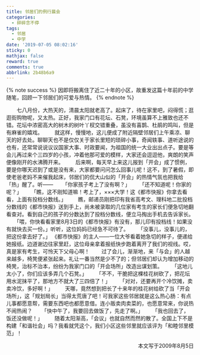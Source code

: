 ```yaml
---
title: 邻居们的例行晨会
categories:
  - 碎碎念不停
tags:
  - 邻居
  - 中学
date: '2019-07-05 08:02:16'
sticky: 0
mathjax: false
reward: true
comments: true
abbrlink: 2b48b6a9
---
```

{% note success %}
因即将搬离住了近二十年的小区，故重发这篇十年前的中学随笔，回顾一下邻居们的可爱与热情。
{% endnote %}

　　七八月份，大热天的，清晨太阳就老高了。起床了，待在家里吧，闷得慌；逛逛街购物呢，又太热。正好，我家门口有花坛、石凳，环境虽算不上雅致也还不错。花坛中浓密高大的树木的树叶丫杈交错重叠，虽没有喜鹊、杜鹃的鸣叫，但是有麻雀的嬉戏。
　　就这样，慢慢地，这儿便成了附近隔壁邻居们上午乘凉、聊天的好去处。聊聊天也不是仅仅关于家长里短的琐碎小事，奇闻轶事、道听途说的也有，还常常说说议议国家大事、时政要闻，为祖国的统一大业出出点子。要是等会儿再过来个三四岁的小孩，冲着他那可爱的模样，大家还会逗逗他，爽朗的笑声便像刚开的水沸腾开来。<!-- more -->
　　后来啊，每天早上来这儿报到「开会」成了惯例，要是你哪天迟到了或是没有来，大家都要问问怎么回事儿呢！这不，到了暑假，即使老爸老妈不来催我起床，邻居们的侃大山似的「开会」的热情气氛也把我给「热」醒了。听——
　　「你家孩子考上了没有啊？」
　　「还不知道呢！你家的呢？」
　　「瞧，这不刚知道嘛！考上了，×××大学！这《都市快报》你拿去看看，上面有投档分数线。」
　　瞧，邮递员刚把印有我省高考文、理科地二批投档分数线的《都市快报》送到手上，尚未被录取的几位家有考生的家长们便急切地翻看查对。看到自己的孩子的分数达到了投档分数线，便立马掏出手机去告诉家长。
　　「喂，你快看看家里8月3日的《都市快报》有没有，那儿印有投档线！如果没有就快去买一份。」听听，这位妈妈已经急不可待了。
　　「没事儿，没事儿的，把这份拿去好了。」 《都市快报》的主人——一位大爷看着她急切的样子，便递给她报纸。边道谢边往家里赶，这位母亲拿着报纸快步跑着离开了我们的视线。哎，真是家有考生，可怜天下父母心啊！
　　过了会儿，渐渐地，来「与会」的人越来越多，椅凳便紧张起来。礼让一番当然是少不了的；但邻居们却认为增加移动的椅凳，治标不治本，纷纷为我家门口的「开会场所」改造出谋划策。
　　「这地儿太小了，你们应该多弄几个石凳。」
　　「不不，干脆把这棵桂花树砍了，把花坛用水泥抹平了，那地方不就大了三四倍了！」
　　「对对，还要再开个冷饮摊，卖卖冷饮，多好啊！」
　　天哪，竟然想到把长了十来年的桂花树给砍了当「开会场所」，这「规划局长」当得太荒唐了吧！可我家这些邻居就是这么热心肠：有点儿事都愿意帮，需要东西吧也都愿意借。连小贩卖肉卖菜的，也愿意常来，你说热不闹热闹？
　　「快中午了，我要回去做饭了，先走了啊。」
　　「我也回去了，饭还没做呢！」
　　随着太阳渐高，「会议」也就自然而然的散了。全国上下不是构建「和谐社会」吗？我看就凭这个，我们小区这些邻里就应该评为「和睦邻里模范」！

<p align="right">
本文写于2009年8月5日
